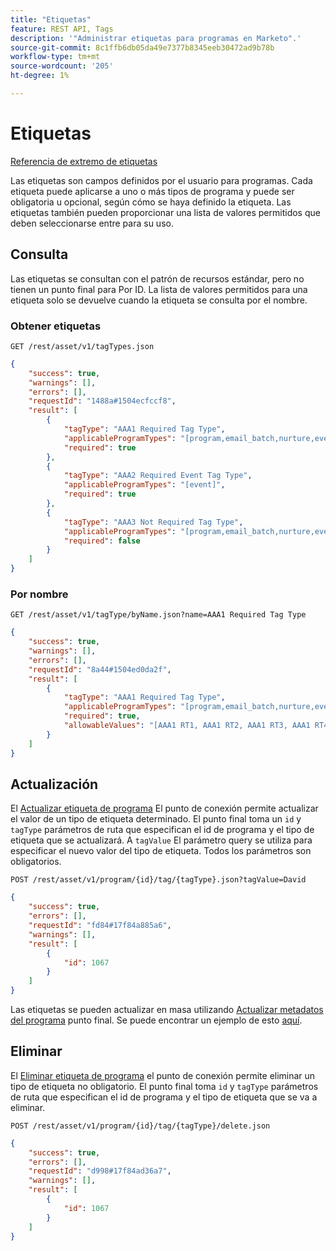 ```yaml
---
title: "Etiquetas"
feature: REST API, Tags
description: '"Administrar etiquetas para programas en Marketo".'
source-git-commit: 8c1ffb6db05da49e7377b8345eeb30472ad9b78b
workflow-type: tm+mt
source-wordcount: '205'
ht-degree: 1%

---
```



# Etiquetas

[Referencia de extremo de etiquetas](https://developer.adobe.com/marketo-apis/api/asset/#tag/Tags)

Las etiquetas son campos definidos por el usuario para programas. Cada etiqueta puede aplicarse a uno o más tipos de programa y puede ser obligatoria u opcional, según cómo se haya definido la etiqueta. Las etiquetas también pueden proporcionar una lista de valores permitidos que deben seleccionarse entre para su uso.

## Consulta

Las etiquetas se consultan con el patrón de recursos estándar, pero no tienen un punto final para Por ID. La lista de valores permitidos para una etiqueta solo se devuelve cuando la etiqueta se consulta por el nombre.

### Obtener etiquetas

```
GET /rest/asset/v1/tagTypes.json
```

```json
{
    "success": true,
    "warnings": [],
    "errors": [],
    "requestId": "1488a#1504ecfccf8",
    "result": [
        {
            "tagType": "AAA1 Required Tag Type",
            "applicableProgramTypes": "[program,email_batch,nurture,event,webinar]",
            "required": true
        },
        {
            "tagType": "AAA2 Required Event Tag Type",
            "applicableProgramTypes": "[event]",
            "required": true
        },
        {
            "tagType": "AAA3 Not Required Tag Type",
            "applicableProgramTypes": "[program,email_batch,nurture,event,webinar]",
            "required": false
        }
    ]
}
```

### Por nombre

```
GET /rest/asset/v1/tagType/byName.json?name=AAA1 Required Tag Type
```

```json
{
    "success": true,
    "warnings": [],
    "errors": [],
    "requestId": "8a44#1504ed0da2f",
    "result": [
        {
            "tagType": "AAA1 Required Tag Type",
            "applicableProgramTypes": "[program,email_batch,nurture,event,webinar]",
            "required": true,
            "allowableValues": "[AAA1 RT1, AAA1 RT2, AAA1 RT3, AAA1 RT4]"
        }
    ]
}
```

## Actualización

El [Actualizar etiqueta de programa](https://developer.adobe.com/marketo-apis/api/asset/#tag/Programs/operation/updateProgramUsingPOST) El punto de conexión permite actualizar el valor de un tipo de etiqueta determinado. El punto final toma un `id` y `tagType` parámetros de ruta que especifican el id de programa y el tipo de etiqueta que se actualizará. A `tagValue` El parámetro query se utiliza para especificar el nuevo valor del tipo de etiqueta. Todos los parámetros son obligatorios.

```
POST /rest/asset/v1/program/{id}/tag/{tagType}.json?tagValue=David
```

```json
{
    "success": true,
    "errors": [],
    "requestId": "fd84#17f84a885a6",
    "warnings": [],
    "result": [
        {
            "id": 1067
        }
    ]
}
```

Las etiquetas se pueden actualizar en masa utilizando [Actualizar metadatos del programa](https://developer.adobe.com/marketo-apis/api/asset/#tag/Programs/operation/updateProgramUsingPOST) punto final. Se puede encontrar un ejemplo de esto [aquí](programs.md#update).

## Eliminar

El [Eliminar etiqueta de programa](https://developer.adobe.com/marketo-apis/api/asset/#tag/Programs/operation/deleteProgramUsingPOST) el punto de conexión permite eliminar un tipo de etiqueta no obligatorio. El punto final toma `id` y `tagType` parámetros de ruta que especifican el id de programa y el tipo de etiqueta que se va a eliminar.

```
POST /rest/asset/v1/program/{id}/tag/{tagType}/delete.json
```

```json
{
    "success": true,
    "errors": [],
    "requestId": "d998#17f84ad36a7",
    "warnings": [],
    "result": [
        {
            "id": 1067
        }
    ]
}
```
